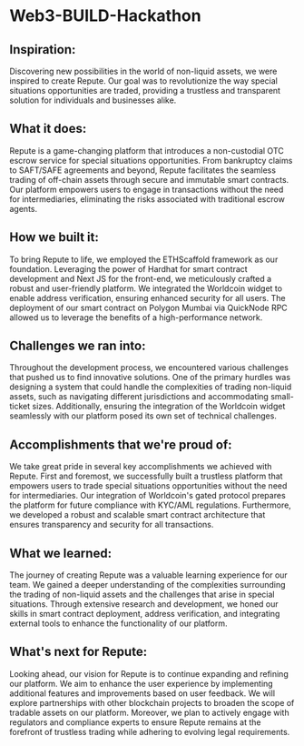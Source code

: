 # Web3-BUILD-Hackathon

## Inspiration:

Discovering new possibilities in the world of non-liquid assets, we were inspired to create Repute. Our goal was to revolutionize the way special situations opportunities are traded, providing a trustless and transparent solution for individuals and businesses alike.

## What it does:

Repute is a game-changing platform that introduces a non-custodial OTC escrow service for special situations opportunities. From bankruptcy claims to SAFT/SAFE agreements and beyond, Repute facilitates the seamless trading of off-chain assets through secure and immutable smart contracts. Our platform empowers users to engage in transactions without the need for intermediaries, eliminating the risks associated with traditional escrow agents.

## How we built it:

To bring Repute to life, we employed the ETHScaffold framework as our foundation. Leveraging the power of Hardhat for smart contract development and Next JS for the front-end, we meticulously crafted a robust and user-friendly platform. We integrated the Worldcoin widget to enable address verification, ensuring enhanced security for all users. The deployment of our smart contract on Polygon Mumbai via QuickNode RPC allowed us to leverage the benefits of a high-performance network.

## Challenges we ran into:

Throughout the development process, we encountered various challenges that pushed us to find innovative solutions. One of the primary hurdles was designing a system that could handle the complexities of trading non-liquid assets, such as navigating different jurisdictions and accommodating small-ticket sizes. Additionally, ensuring the integration of the Worldcoin widget seamlessly with our platform posed its own set of technical challenges.

## Accomplishments that we're proud of:

We take great pride in several key accomplishments we achieved with Repute. First and foremost, we successfully built a trustless platform that empowers users to trade special situations opportunities without the need for intermediaries. Our integration of Worldcoin's gated protocol prepares the platform for future compliance with KYC/AML regulations. Furthermore, we developed a robust and scalable smart contract architecture that ensures transparency and security for all transactions.

## What we learned:

The journey of creating Repute was a valuable learning experience for our team. We gained a deeper understanding of the complexities surrounding the trading of non-liquid assets and the challenges that arise in special situations. Through extensive research and development, we honed our skills in smart contract deployment, address verification, and integrating external tools to enhance the functionality of our platform.

## What's next for Repute:

Looking ahead, our vision for Repute is to continue expanding and refining our platform. We aim to enhance the user experience by implementing additional features and improvements based on user feedback. We will explore partnerships with other blockchain projects to broaden the scope of tradable assets on our platform. Moreover, we plan to actively engage with regulators and compliance experts to ensure Repute remains at the forefront of trustless trading while adhering to evolving legal requirements.
